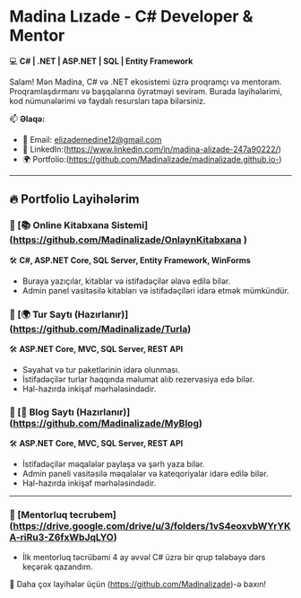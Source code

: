 # Madina Lızade - C# Developer & Mentor  
💻 **C# | .NET | ASP.NET | SQL | Entity Framework**  

Salam! Mən Madina, C# və .NET ekosistemi üzrə proqramçı və mentoram. Proqramlaşdırmanı və başqalarına öyrətməyi sevirəm. Burada layihələrimi, kod nümunələrimi və faydalı resursları tapa bilərsiniz.  

📫 **Əlaqə:**  
- 📧 Email: elizademedine12@gmail.com
- 🔗 LinkedIn:(https://www.linkedin.com/in/madina-alizade-247a90222/)
- 🌍 Portfolio:(https://github.com/Madinalizade/madinalizade.github.io-)

---

## 🔥 Portfolio Layihələrim  

### 📌 [📚 Online Kitabxana Sistemi] (https://github.com/Madinalizade/OnlaynKitabxana )
🛠 **C#, ASP.NET Core, SQL Server, Entity Framework, WinForms**  
- Buraya yazıçılar, kitablar və istifadəçilər əlavə edilə bilər.  
- Admin panel vasitəsilə kitabları və istifadəçiləri idarə etmək mümkündür.  

### 📌 [🌍 Tur Saytı (Hazırlanır)] (https://github.com/Madinalizade/Turla)
🛠 **ASP.NET Core, MVC, SQL Server, REST API**  
- Səyahət və tur paketlərinin idarə olunması.  
- İstifadəçilər turlar haqqında məlumat alıb rezervasiya edə bilər.  
- Hal-hazırda inkişaf mərhələsindədir.  

### 📌 [📝 Blog Saytı (Hazırlanır)] (https://github.com/Madinalizade/MyBlog)
🛠 **ASP.NET Core, MVC, SQL Server, REST API**  
- İstifadəçilər məqalələr paylaşa və şərh yaza bilər.  
- Admin paneli vasitəsilə məqalələr və kateqoriyalar idarə edilə bilər.  
- Hal-hazırda inkişaf mərhələsindədir.  

---
### 📌 [Mentorluq tecrubem] (https://drive.google.com/drive/u/3/folders/1vS4eoxvbWYrYKA-riRu3-Z6fxWbJqLYO)
- İlk mentorluq təcrübəmi 4 ay əvvəl C# üzrə bir qrup tələbəyə dərs keçərək qazandım.
  
🚀 Daha çox layihələr üçün (https://github.com/Madinalizade)-ə baxın!
